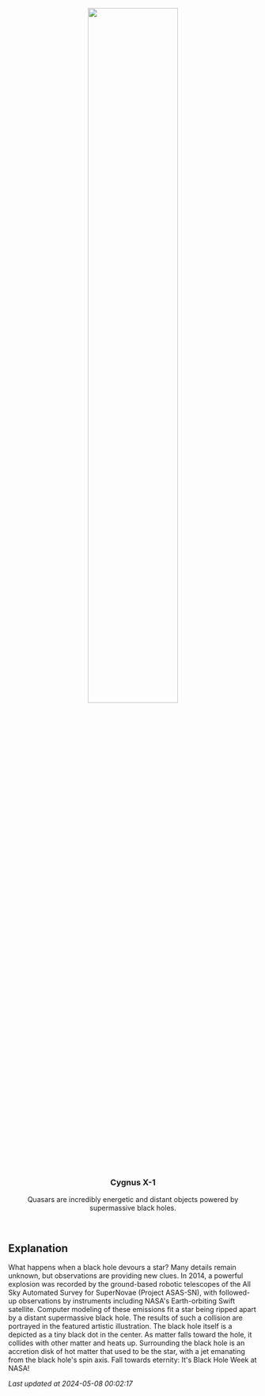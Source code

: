 <p align='center'>
    <img src='https://apod.nasa.gov/apod/image/2405/BlackHole_Simonnet_960.jpg' width='60%' />
    <h3 align="center">Cygnus X-1</h3>
    <p align="center">Quasars are incredibly energetic and distant objects powered by supermassive black holes.</p>
</p>
<br/>

Explanation
--
What happens when a black hole devours a star?  Many details remain unknown, but observations are providing new clues. In 2014, a powerful explosion was recorded by the ground-based robotic telescopes of the All Sky Automated Survey for SuperNovae (Project ASAS-SN), with followed-up observations by instruments including NASA's Earth-orbiting Swift satellite. Computer modeling of these emissions fit a star being ripped apart by a distant supermassive black hole.  The results of such a collision are portrayed in the featured artistic illustration. The black hole itself is a depicted as a tiny black dot in the center. As matter falls toward the hole, it collides with other matter and heats up. Surrounding the black hole is an accretion disk of hot matter that used to be the star, with a jet emanating from the black hole's spin axis.   Fall towards eternity: It's Black Hole Week at NASA!


*Last updated at 2024-05-08 00:02:17*
